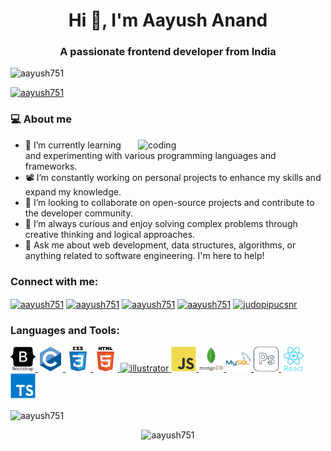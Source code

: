 <h1 align="center">Hi 👋, I'm Aayush Anand</h1>
<h3 align="center">A passionate frontend developer from India</h3>

<p align="left"> <img src="https://komarev.com/ghpvc/?username=aayush751&label=Profile%20views&color=0e75b6&style=flat" alt="aayush751" /> </p>

<p align="left"> <a href="https://twitter.com/aayush751" target="blank"><img src="https://img.shields.io/twitter/follow/aayush751?logo=twitter&style=for-the-badge" alt="aayush751" /></a> </p>

### 💻 About me
<img align="right" alt="coding" width="300" src="https://user-images.githubusercontent.com/74038190/212748830-4c709398-a386-4761-84d7-9e10b98fbe6e.gif">
<ul>
  <li>
    🌱 I’m currently learning and experimenting with various programming languages and frameworks.
  </li>
  <li>
    📽️ I’m constantly working on personal projects to enhance my skills and expand my knowledge.
  </li>
  <li>
    👯 I’m looking to collaborate on open-source projects and contribute to the developer community.
  </li>
  <li>
    🤔 I’m always curious and enjoy solving complex problems through creative thinking and logical approaches.
  </li>
  <li>
   📧 Ask me about web development, data structures, algorithms, or anything related to software engineering. I'm here to help!
  </li>
</ul>

<h3 align="left">Connect with me:</h3>
<p align="left">
<a href="https://twitter.com/aayush751" target="blank"><img align="center" src="https://raw.githubusercontent.com/rahuldkjain/github-profile-readme-generator/master/src/images/icons/Social/twitter.svg" alt="aayush751" height="30" width="40" /></a>
<a href="https://linkedin.com/in/aayush751" target="blank"><img align="center" src="https://raw.githubusercontent.com/rahuldkjain/github-profile-readme-generator/master/src/images/icons/Social/linked-in-alt.svg" alt="aayush751" height="30" width="40" /></a>
<a href="https://instagram.com/aayush751" target="blank"><img align="center" src="https://raw.githubusercontent.com/rahuldkjain/github-profile-readme-generator/master/src/images/icons/Social/instagram.svg" alt="aayush751" height="30" width="40" /></a>
<a href="https://www.leetcode.com/aayush751" target="blank"><img align="center" src="https://raw.githubusercontent.com/rahuldkjain/github-profile-readme-generator/master/src/images/icons/Social/leet-code.svg" alt="aayush751" height="30" width="40" /></a>
<a href="https://auth.geeksforgeeks.org/user/judopipucsnr" target="blank"><img align="center" src="https://raw.githubusercontent.com/rahuldkjain/github-profile-readme-generator/master/src/images/icons/Social/geeks-for-geeks.svg" alt="judopipucsnr" height="30" width="40" /></a>
</p>

<h3 align="left">Languages and Tools:</h3>
<p align="left"> <a href="https://getbootstrap.com" target="_blank" rel="noreferrer"> <img src="https://raw.githubusercontent.com/devicons/devicon/master/icons/bootstrap/bootstrap-plain-wordmark.svg" alt="bootstrap" width="40" height="40"/> </a> <a href="https://www.cprogramming.com/" target="_blank" rel="noreferrer"> <img src="https://raw.githubusercontent.com/devicons/devicon/master/icons/c/c-original.svg" alt="c" width="40" height="40"/> </a> <a href="https://www.w3schools.com/css/" target="_blank" rel="noreferrer"> <img src="https://raw.githubusercontent.com/devicons/devicon/master/icons/css3/css3-original-wordmark.svg" alt="css3" width="40" height="40"/> </a> <a href="https://www.w3.org/html/" target="_blank" rel="noreferrer"> <img src="https://raw.githubusercontent.com/devicons/devicon/master/icons/html5/html5-original-wordmark.svg" alt="html5" width="40" height="40"/> </a> <a href="https://www.adobe.com/in/products/illustrator.html" target="_blank" rel="noreferrer"> <img src="https://www.vectorlogo.zone/logos/adobe_illustrator/adobe_illustrator-icon.svg" alt="illustrator" width="40" height="40"/> </a> <a href="https://developer.mozilla.org/en-US/docs/Web/JavaScript" target="_blank" rel="noreferrer"> <img src="https://raw.githubusercontent.com/devicons/devicon/master/icons/javascript/javascript-original.svg" alt="javascript" width="40" height="40"/> </a> <a href="https://www.mongodb.com/" target="_blank" rel="noreferrer"> <img src="https://raw.githubusercontent.com/devicons/devicon/master/icons/mongodb/mongodb-original-wordmark.svg" alt="mongodb" width="40" height="40"/> </a> <a href="https://www.mysql.com/" target="_blank" rel="noreferrer"> <img src="https://raw.githubusercontent.com/devicons/devicon/master/icons/mysql/mysql-original-wordmark.svg" alt="mysql" width="40" height="40"/> </a> <a href="https://www.photoshop.com/en" target="_blank" rel="noreferrer"> <img src="https://raw.githubusercontent.com/devicons/devicon/master/icons/photoshop/photoshop-line.svg" alt="photoshop" width="40" height="40"/> </a> <a href="https://reactjs.org/" target="_blank" rel="noreferrer"> <img src="https://raw.githubusercontent.com/devicons/devicon/master/icons/react/react-original-wordmark.svg" alt="react" width="40" height="40"/> </a> <a href="https://www.typescriptlang.org/" target="_blank" rel="noreferrer"> <img src="https://raw.githubusercontent.com/devicons/devicon/master/icons/typescript/typescript-original.svg" alt="typescript" width="40" height="40"/> </a> </p>


<p><img align="center" src="https://github-readme-stats.vercel.app/api/top-langs?username=aayush751&show_icons=true&locale=en&layout=compact" alt="aayush751" /></p>

<p align="center">
  <img src="https://github-readme-streak-stats.herokuapp.com/?user=aayush751&theme=dark&hide_border=false" alt="aayush751" />
</p>
